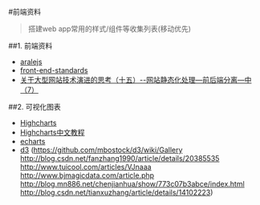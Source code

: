 #前端资料
>搭建web app常用的样式/组件等收集列表(移动优先)

##1. 前端资料

- [aralejs](https://github.com/aralejs/aralejs.org/)
- [front-end-standards](http://front-end-standards.com/)
- [关于大型网站技术演进的思考（十五）--网站静态化处理—前后端分离—中（7）](http://blog.jobbole.com/84590/)

##2. 可视化图表

- [Highcharts](http://www.highcharts.com/)
- [Highcharts中文教程](http://www.hcharts.cn/demo/index.php?p=13)
- [echarts](http://echarts.baidu.com/)
- [d3](http://d3js.org/)
 (https://github.com/mbostock/d3/wiki/Gallery
 http://blog.csdn.net/fanzhang1990/article/details/20385535
 http://www.tuicool.com/articles/VJnaaa
 http://www.bjmagicdata.com/article.php
 http://blog.mn886.net/chenjianhua/show/773c07b3abce/index.html
 http://blog.csdn.net/tianxuzhang/article/details/14102223)

